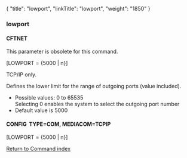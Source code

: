 {
    "title": "lowport",
    "linkTitle": "lowport",
    "weight": "1850"
}<span id="lowport"></span>

### lowport

#### CFTNET

This parameter is obsolete for this command.

\[LOWPORT = {5000 | n}\]

TCP/IP only.

Defines the lower limit for the range of outgoing ports (value included).

-   Possible
    values: 0 to 65535  
    Selecting 0 enables the system
    to select the outgoing port number
-   Default
    value is 5000

#### CONFIG  TYPE=COM, MEDIACOM=TCPIP

\[LOWPORT = {5000 | n}\]

[Return to Command index](../../)
